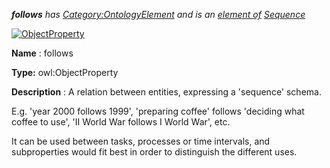 ___follows__ 
 has
 [Category:OntologyElement](../../Category/OntologyElement "Category:OntologyElement") 
 and is an
 [element of](../../Property/ElementOf "Property:ElementOf") 
[Sequence](../../Submissions/Sequence "Submissions:Sequence")_




  





[![ObjectProperty](../../images/thumb/c/c3/ObjectProperty.gif/45px-ObjectProperty.gif)](../../Image/ObjectProperty.gif "ObjectProperty")


__Name__ 
 : follows
 



__Type:__ 
 owl:ObjectProperty
 



__Description__ 
 : A relation between entities, expressing a 'sequence' schema.
 



 E.g. 'year 2000 follows 1999', 'preparing coffee' follows 'deciding what coffee to use', 'II World War follows I World War', etc.
 



 It can be used between tasks, processes or time intervals, and subproperties would fit best in order to distinguish the different uses.